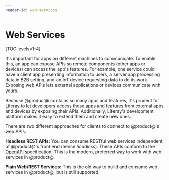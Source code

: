 ```yaml
---
header-id: web-services
---
```


# Web Services

[TOC levels=1-4]

It's important for apps on different machines to communicate. To enable this, an
app can expose APIs so remote components (other apps or devices) can access the
app's features. For example, one service could have a client app presenting
information to users, a server app processing data in B2B setting, and an IoT
device requesting data to do its work. Exposing web APIs lets external
applications or devices communicate with yours. 

Because @product@ contains so many apps and features, it's prudent for Liferay
to let developers access those apps and features from external apps and devices
by exposing their APIs. Additionally, Liferay's development platform makes it
easy to extend them and create new ones. 

There are two different approaches for clients to connect to @product@'s web 
APIs: 

**Headless REST APIs:** You can consume RESTful web services independent of 
@product@'s front end (hence *headless*). These APIs conform to the 
[OpenAPI](https://swagger.io/docs/specification/about/) 
specification. This is the modern, preferred way to work with web services in 
@product@. 

**Plain Web/REST Services:** This is the old way to build and consume web 
services in @product@, but is still supported. 

<!--Uncomment once articles are available
For example, you can use 
JAX-RS, 
JAX-WS, 
or 
Service Builder 
to implement plain REST or SOAP web services.
--> 
